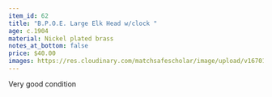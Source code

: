```yaml
---
item_id: 62
title: "B.P.O.E. Large Elk Head w/clock "
age: c.1904
material: Nickel plated brass
notes_at_bottom: false
price: $40.00
images: https://res.cloudinary.com/matchsafescholar/image/upload/v1670104214/BPOE3.jpg
---
```

Very good condition
